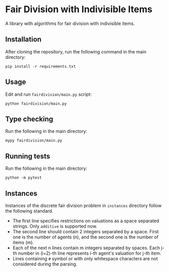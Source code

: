 # Fair Division with Indivisible Items

A library with algorithms for fair division with indivisible items.

## Installation
After cloning the repository, run the following command in the main directory:

    pip install -r requirements.txt


## Usage
Edit and run `fairdivision/main.py` script:

    python fairdivision/main.py


## Type checking
Run the following in the main directory:

    mypy fairdivision/main.py


## Running tests
Run the following in the main directory:

    python -m pytest


## Instances
Instances of the discrete fair division problem in `instances` directory follow the following standard.

- The first line specifies restrictions on valuations as a space separated strings. Only `additive` is supported now.
- The second line should contain 2 integers separated by a space. First one is the number of agents (n), and the second one is the number of items (m).
- Each of the next n lines contain m integers separated by spaces. Each j-th number in (i+2)-th line represents i-th agent's valuation for j-th item.
- Lines containing `#` symbol or with only whitespace characters are not considered during the parsing.
